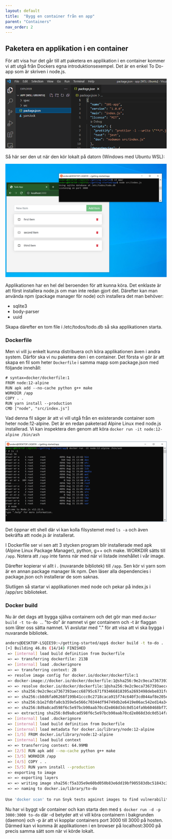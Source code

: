 ```yaml
---
layout: default
title:  "Bygg en container från en app"
parent: "Containers"
nav_order: 2
---
```


## Paketera en applikation i en container

För att visa hur det går till att paketera en applikation i en container kommer vi att utgå från Dockers egna introduktionsexempel. Det är en enkel To Do-app som är skriven i node.js. 

![VS Code](/assets/images/app_folder.png)

Så här ser den ut när den kör lokalt på datorn (Windows med Ubuntu WSL):

![Running app](/assets/images/running_app.png)

Applikationen har en hel del beroenden för att kunna köra. Det enklaste är att först installera node.js om man inte redan gjort det. Därefter kan man använda npm (package manager för node) och installera det man behöver:

- sqlite3
- body-parser
- uuid

Skapa därefter en tom file i /etc/todos/todo.db så ska applikationen starta.

### Dockerfile

Men vi vill ju enkelt kunna distribuera och köra applikationen även i andra system. Därför ska vi nu paketera den i en container. Det första vi gör är att skapa en fil som heter `Dockerfile` i samma mapp som package.json med följande innehåll:

```
# syntax=docker/dockerfile:1
FROM node:12-alpine
RUN apk add --no-cache python g++ make
WORKDIR /app
COPY . .
RUN yarn install --production
CMD ["node", "src/index.js"]
```

Vad denna fil säger är att vi vill utgå från en existerande container som heter node:12-alpine. Det är en redan paketerad Alpine Linux med node.js installerad. Vi kan inspektera den genom att köra `docker run -it node:12-alpine /bin/ash` 

![alpine image](/assets/images/alpine-image.png)

Det öppnar ett shell där vi kan kolla filsystemet med `ls -a` och även bekräfta att node.js är installerat.

I Dockerfile ser vi sen att 3 stycken program blir installerade med apk (Alpine Linux Package Manager), python, g++ och make.
WORKDIR sätts till `/app`. Notera att `/app` inte fanns när med när vi listade innehållet i vår image.

Därefter kopierar vi allt i . (nuvarande bibliotek) till `/app`.
Sen kör vi yarn som är en annan package manager lik npm. Den läser alla dependencies i package.json och installerar de som saknas.

Slutligen så startar vi applikationen med node och pekar på index.js i /app/src biblioteket. 

### Docker build

Nu är det dags att bygga själva containern och det gör man med `docker build -t to-do .`. "to-do" är namnet vi ger containern och -t är flaggan som låter oss sätta namnet. Vi avslutar med "." för att visa att vi ska bygga i nuvarande bibliotek.

```bash
anders@DESKTOP-LSQIE59:~/getting-started/app$ docker build -t to-do .
[+] Building 46.0s (14/14) FINISHED
 => [internal] load build definition from Dockerfile                                                        0.0s
 => => transferring dockerfile: 213B                                                                        0.0s
 => [internal] load .dockerignore                                                                           0.1s
 => => transferring context: 2B                                                                             0.0s
 => resolve image config for docker.io/docker/dockerfile:1                                                 10.7s
 => docker-image://docker.io/docker/dockerfile:1@sha256:9e2c9eca7367393aecc68795c671f93466818395a2693498de  2.0s
 => => resolve docker.io/docker/dockerfile:1@sha256:9e2c9eca7367393aecc68795c671f93466818395a2693498debe83  0.0s
 => => sha256:9e2c9eca7367393aecc68795c671f93466818395a2693498debe831fd67f5e89 2.00kB / 2.00kB              0.0s
 => => sha256:cb8d6fa06268f199b41ccc0c2718caca915f74c640f3cd044af8e205e8d616cf 528B / 528B                  0.0s
 => => sha256:b1e2fdbfa8cb359e5e566c70344df94749db2e6419e06ac542ed14a348c3ce81 1.21kB / 1.21kB              0.0s
 => => sha256:8d9a8cad598f6c5e97bcb90aab70cd2e868d3dc0d514fa9b60468bf72bf32338 9.67MB / 9.67MB              1.3s
 => => extracting sha256:8d9a8cad598f6c5e97bcb90aab70cd2e868d3dc0d514fa9b60468bf72bf32338                   0.4s
 => [internal] load .dockerignore                                                                           0.0s
 => [internal] load build definition from Dockerfile                                                        0.0s
 => [internal] load metadata for docker.io/library/node:12-alpine                                           0.0s
 => [1/5] FROM docker.io/library/node:12-alpine                                                             0.4s
 => [internal] load build context                                                                           2.3s
 => => transferring context: 64.99MB                                                                        2.0s
 => [2/5] RUN apk add --no-cache python g++ make                                                            9.2s
 => [3/5] WORKDIR /app                                                                                      0.1s
 => [4/5] COPY . .                                                                                          1.5s
 => [5/5] RUN yarn install --production                                                                    18.8s
 => exporting to image                                                                                      2.3s
 => => exporting layers                                                                                     2.3s
 => => writing image sha256:f5a335e9e60bd050b83e6dd19bf905583dbc51843c31a393b605fdcfac4a5aaa                0.0s
 => => naming to docker.io/library/to-do                                                                    0.0s

Use 'docker scan' to run Snyk tests against images to find vulnerabilities and learn how to fix them
```

Nu har vi byggt vår container och kan starta den med `$ docker run -d -p 3000:3000 to-do` där -d betyder att vi vill köra containern i bakgrunden (daemon) och -p är att vi kopplar containers port 3000 till 3000 på hosten. Därmed kan vi komma åt applikationen i en browser på localhost:3000 på precis samma sätt som när vi körde lokalt.

